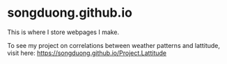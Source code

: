 # songduong.github.io
This is where I store webpages I make.

To see my project on correlations between weather patterns and lattitude, visit here: https://songduong.github.io/Project.Lattitude

